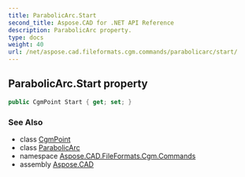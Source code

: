 ```yaml
---
title: ParabolicArc.Start
second_title: Aspose.CAD for .NET API Reference
description: ParabolicArc property. 
type: docs
weight: 40
url: /net/aspose.cad.fileformats.cgm.commands/parabolicarc/start/
---
```

## ParabolicArc.Start property

```csharp
public CgmPoint Start { get; set; }
```

### See Also

* class [CgmPoint](../../../aspose.cad.fileformats.cgm.classes/cgmpoint/)
* class [ParabolicArc](../)
* namespace [Aspose.CAD.FileFormats.Cgm.Commands](../../parabolicarc/)
* assembly [Aspose.CAD](../../../)


